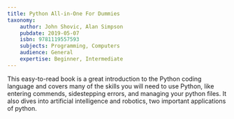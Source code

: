 ```yaml
---
title: Python All-in-One For Dummies
taxonomy:
	author: John Shovic, Alan Simpson
	pubdate: 2019-05-07
	isbn: 9781119557593
	subjects: Programming, Computers
	audience: General
	expertise: Beginner, Intermediate
---
```

This easy-to-read book is a great introduction to the Python coding language and covers many of the skills you will need to use Python, like entering commends, sidestepping errors, and managing your python files.  It also dives into artificial intelligence and robotics, two important applications of python.